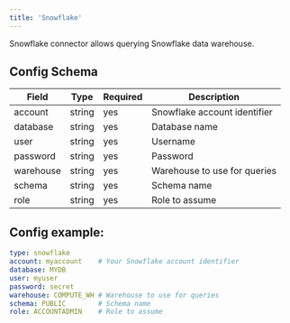 ```yaml
---
title: 'Snowflake'
---
```


Snowflake connector allows querying Snowflake data warehouse.

## Config Schema

| Field | Type | Required | Description |
|-------|------|----------|-------------|
| account | string | yes | Snowflake account identifier |
| database | string | yes | Database name |
| user | string | yes | Username |
| password | string | yes | Password |
| warehouse | string | yes | Warehouse to use for queries |
| schema | string | yes | Schema name |
| role | string | yes | Role to assume |

## Config example:

```yaml
type: snowflake
account: myaccount    # Your Snowflake account identifier
database: MYDB
user: myuser
password: secret
warehouse: COMPUTE_WH # Warehouse to use for queries
schema: PUBLIC        # Schema name
role: ACCOUNTADMIN    # Role to assume 
```
